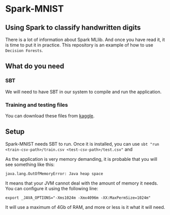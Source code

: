 # Spark-MNIST

## Using Spark to classify handwritten digits

There is a lot of information about Spark MLlib. And once you have read it, it is time to put it in practice.
This repository is an example of how to use `Decision Forests`.

## What do you need

### SBT

We will need to have SBT in our system to compile and run the application.

### Training and testing files

You can download these files from [kaggle](https://www.kaggle.com/c/digit-recognizer/data).

## Setup

Spark-MNIST needs SBT to run. Once it is installed, you can use `sbt "run <train-csv-path>/train.csv <test-csv-path>/test.csv"` and

As the application is very memory demanding, it is probable that you will see something like this:

```
java.lang.OutOfMemoryError: Java heap space
```

It means that your JVM cannot deal with the amount of memory it needs. You can configure it using the following line:

```
export _JAVA_OPTIONS="-Xms1024m -Xmx4096m -XX:MaxPermSize=1024m"
```

It will use a maximum of 4Gb of RAM, and more or less is it what it will need.